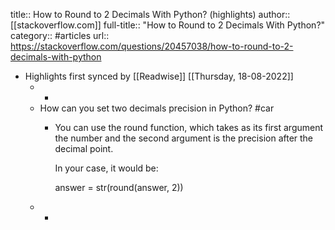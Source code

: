 title:: How to Round to 2 Decimals With Python? (highlights)
author:: [[stackoverflow.com]]
full-title:: "How to Round to 2 Decimals With Python?"
category:: #articles
url:: https://stackoverflow.com/questions/20457038/how-to-round-to-2-decimals-with-python

- Highlights first synced by [[Readwise]] [[Thursday, 18-08-2022]]
	- -
	- How can you set two decimals precision in Python? #car
		- You can use the round function, which takes as its first argument the number and the second argument is the precision after the decimal point.
		  
		  In your case, it would be:
		  
		  answer = str(round(answer, 2))
	- -